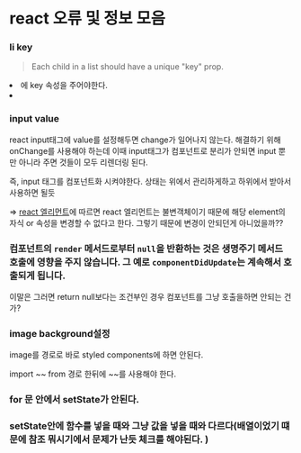 # react 오류 및 정보 모음

### li key

> Each child in a list should have a unique "key" prop.

<li> 에 key 속성을 주어야한다.

<li key={id}></li>

### input value

react input태그에 value를 설정해두면 change가 일어나지 않는다. 해결하기 위해 onChange를 사용해야 하는데 이때 input태그가 컴포넌트로 분리가 안되면 input 뿐만 아니라 주면 것들이 모두 리렌더링 된다.

즉, input 태그를 컴포넌트화 시켜야한다. 상태는 위에서 관리하게하고 하위에서 받아서 사용하면 될듯

=> [react 엘리먼트](https://ko.reactjs.org/docs/rendering-elements.html)에 따르면 react 엘리먼트는 불변객체이기 때문에 해당 element의 자식 or 속성을 변경할 수 없다고 한다. 그렇기 때문에 변경이 안되던게 아니었을까??

### 컴포넌트의 `render` 메서드로부터 `null`을 반환하는 것은 생명주기 메서드 호출에 영향을 주지 않습니다. 그 예로 `componentDidUpdate`는 계속해서 호출되게 됩니다.

이말은 그러면 return null보다는 조건부인 경우 컴포넌트를 그냥 호출을하면 안되는 건가?

### image background설정

image를 경로로 바로 styled components에 하면 안된다.

import ~~ from 경로 한뒤에 ~~를 사용해야 한다.

### for 문 안에서 setState가 안된다.

### setState안에 함수를 넣을 때와 그냥 값을 넣을 때와 다르다(배열이었기 떄문에 참조 뭐시기에서 문제가 난듯 체크를 해야된다. )

